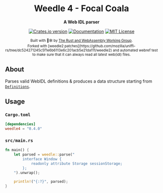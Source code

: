 <div align="center">

  <h1>Weedle 4 - Focal Coala</h1>

  <strong>A Web IDL parser</strong>

  <p>
    <a href="https://crates.io/crates/weedle4"><img src="https://img.shields.io/crates/v/weedle4.svg?style=flat-square" alt="Crates.io version" /></a>
    <a href="https://docs.rs/weedle4"><img src="https://img.shields.io/badge/docs-latest-blue.svg?style=flat-square" alt="Documentation" /></a>
    <a href="LICENSE"><img src="https://img.shields.io/crates/l/weedle4/2.0.0?style=flat-square" alt="MIT License" /></a>
  </p>

  <sub>
  Built with 🦀🕸 by <a href="https://rustwasm.github.io/">The Rust and WebAssembly Working Group</a>.
  <br>
  Forked with [weedle2 patches](https://github.com/mozilla/uniffi-rs/tree/dc524271245c5f1e6b6113e6c201acb5e21da111/weedle2) and automated webref test to make sure that it can always read all latest web(idl) files.
  </sub>
</div>

## About

Parses valid WebIDL definitions & produces a data structure starting from
[`Definitions`](https://docs.rs/weedle4/latest/weedle/type.Definitions.html).

## Usage

### `Cargo.toml`

```toml
[dependencies]
weedle4 = "0.4.0"
```

### `src/main.rs`

```rust
fn main() {
    let parsed = weedle::parse("
        interface Window {
            readonly attribute Storage sessionStorage;
        };
    ").unwrap();

    println!("{:?}", parsed);
}
```
